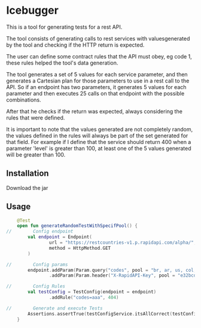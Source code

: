 # Icebugger

This is a tool for generating tests for a rest API.

The tool consists of generating calls to rest services with values ​​generated by the tool and checking if the HTTP return is expected.

 The user can define some contract rules that the API must obey, eg code 1, these rules helped the tool's data generation.

The tool generates a set of 5 values ​​for each service parameter, and then generates a Cartesian plan for those parameters to use in a rest call to the API. So if an endpoint has two parameters, it generates 5 values ​​for each parameter and then executes 25 calls on that endpoint with the possible combinations.

After that he checks if the return was expected, always considering the rules that were defined.

It is important to note that the values ​​generated are not completely random, the values ​​defined in the rules will always be part of the set generated for that field. For example if I define that the service should return 400 when a parameter 'level' is greater than 100, at least one of the 5 values ​​generated will be greater than 100.

## Installation

Download the jar


## Usage

```kotlin
    @Test
    open fun generateRandomTestWithSpecifPool() {
//        Config endpoint
        val endpoint = Endpoint(
                url = "https://restcountries-v1.p.rapidapi.com/alpha/",
                method = HttpMethod.GET
        )

//        Config params
        endpoint.addParam(Param.query("codes", pool = "br, ar, us, col, ger, rus, can, esp, it, par, uru"))
                .addParam(Param.header("X-RapidAPI-Key", pool = "e32bcdbb08msh727433a443862bap1cc32ajsn3bac0c915139"))

//        Config Rules
        val testConfig = TestConfig(endpoint = endpoint)
                .addRule("codes=aaa", 404)

//        Generate and execute Tests
        Assertions.assertTrue(testConfigService.itsAllCorrect(testConfig))
    }
